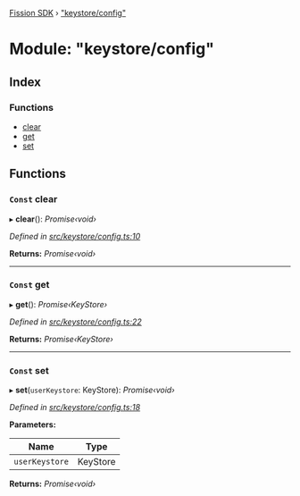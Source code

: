 [Fission SDK](../README.md) › ["keystore/config"](_keystore_config_.md)

# Module: "keystore/config"

## Index

### Functions

* [clear](_keystore_config_.md#const-clear)
* [get](_keystore_config_.md#const-get)
* [set](_keystore_config_.md#const-set)

## Functions

### `Const` clear

▸ **clear**(): *Promise‹void›*

*Defined in [src/keystore/config.ts:10](https://github.com/fission-suite/ts-sdk/blob/f59fd0a/src/keystore/config.ts#L10)*

**Returns:** *Promise‹void›*

___

### `Const` get

▸ **get**(): *Promise‹KeyStore›*

*Defined in [src/keystore/config.ts:22](https://github.com/fission-suite/ts-sdk/blob/f59fd0a/src/keystore/config.ts#L22)*

**Returns:** *Promise‹KeyStore›*

___

### `Const` set

▸ **set**(`userKeystore`: KeyStore): *Promise‹void›*

*Defined in [src/keystore/config.ts:18](https://github.com/fission-suite/ts-sdk/blob/f59fd0a/src/keystore/config.ts#L18)*

**Parameters:**

Name | Type |
------ | ------ |
`userKeystore` | KeyStore |

**Returns:** *Promise‹void›*
